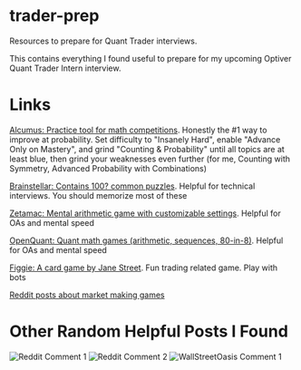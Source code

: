 # trader-prep
Resources to prepare for Quant Trader interviews.

This contains everything I found useful to prepare for my upcoming Optiver Quant Trader Intern interview.

# Links
[Alcumus: Practice tool for math competitions](https://figgie.com/). Honestly the #1 way to improve at probability. Set difficulty to "Insanely Hard", enable "Advance Only on Mastery", and grind "Counting & Probability" until all topics are at least blue, then grind your weaknesses even further (for me, Counting with Symmetry, Advanced Probability with Combinations)

[Brainstellar: Contains 100? common puzzles](https://brainstellar.com/puzzles). Helpful for technical interviews. You should memorize most of these

[Zetamac: Mental arithmetic game with customizable settings](https://arithmetic.zetamac.com/). Helpful for OAs and mental speed

[OpenQuant: Quant math games (arithmetic, sequences, 80-in-8)](https://openquant.co/math-game). Helpful for OAs and mental speed

[Figgie: A card game by Jane Street](https://figgie.com/). Fun trading related game. Play with bots

[Reddit posts about market making games](https://www.google.com/search?q=how+to+do+market+making+games+in+trading+interviews+optiver+site:www.reddit.com)

# Other Random Helpful Posts I Found

![Reddit Comment 1](https://github.com/wutwere/trader-prep/assets/62412610/728d2615-157f-41e9-ada2-3fa7189d6182)
![Reddit Comment 2](https://github.com/wutwere/trader-prep/assets/62412610/cfc9fb0e-b00d-483a-bc20-2bffc64b417d)
![WallStreetOasis Comment 1](https://github.com/wutwere/trader-prep/assets/62412610/c5619c8c-29ce-4529-b061-253622bc2c88)
